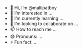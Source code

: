 - 👋 Hi, I’m @mallipatboy
- 👀 I’m interested in ...
- 🌱 I’m currently learning ...
- 💞️ I’m looking to collaborate on ...
- 📫 How to reach me ...
- 😄 Pronouns: ...
- ⚡ Fun fact: ...

<!---
mallipatboy/mallipatboy is a ✨ special ✨ repository because its `README.md` (this file) appears on your GitHub profile.
You can click the Preview link to take a look at your changes.
--->
